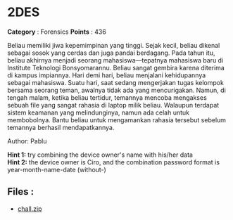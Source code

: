 # 2DES

**Category** : Forensics
**Points** : 436

Beliau memiliki jiwa kepemimpinan yang tinggi. Sejak kecil, beliau dikenal sebagai sosok yang cerdas dan juga pandai berdagang. Pada tahun itu, beliau akhirnya menjadi seorang mahasiswa—tepatnya mahasiswa baru di Institute Teknologi Bonsyomarannu. Beliau sangat gembira karena diterima di kampus impiannya. Hari demi hari, beliau menjalani kehidupannya sebagai mahasiswa. Suatu hari, saat sedang mengerjakan tugas kelompok bersama seorang teman, awalnya tidak ada yang mencurigakan. Namun, di tengah malam, ketika beliau tertidur, temannya mencoba mengakses sebuah file yang sangat rahasia di laptop milik beliau. Walaupun terdapat sistem keamanan yang melindunginya, namun ada celah untuk membobolnya. Bantu beliau untuk mengamankan rahasia tersebut sebelum temannya berhasil mendapatkannya.

Author: Pablu

**Hint 1:** try combining the device owner's name with his/her data<br>
**Hint 2:** the device owner is Ciro, and the combination password format is year-month-name-date (without-)


## Files : 
 - [chall.zip](./chall.zip)



